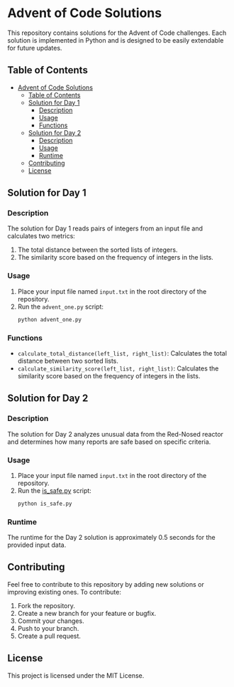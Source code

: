 # Advent of Code Solutions

This repository contains solutions for the Advent of Code challenges. Each solution is implemented in Python and is designed to be easily extendable for future updates.

## Table of Contents
- [Advent of Code Solutions](#advent-of-code-solutions)
  - [Table of Contents](#table-of-contents)
  - [Solution for Day 1](#solution-for-day-1)
    - [Description](#description)
    - [Usage](#usage)
    - [Functions](#functions)
  - [Solution for Day 2](#solution-for-day-2)
    - [Description](#description)
    - [Usage](#usage)
    - [Runtime](#runtime)
  - [Contributing](#contributing)
  - [License](#license)

## Solution for Day 1

### Description
The solution for Day 1 reads pairs of integers from an input file and calculates two metrics:
1. The total distance between the sorted lists of integers.
2. The similarity score based on the frequency of integers in the lists.

### Usage
1. Place your input file named `input.txt` in the root directory of the repository.
2. Run the `advent_one.py` script:
    ```sh
    python advent_one.py
    ```

### Functions
- `calculate_total_distance(left_list, right_list)`: Calculates the total distance between two sorted lists.
- `calculate_similarity_score(left_list, right_list)`: Calculates the similarity score based on the frequency of integers in the lists.

## Solution for Day 2

### Description
The solution for Day 2 analyzes unusual data from the Red-Nosed reactor and determines how many reports are safe based on specific criteria.

### Usage
1. Place your input file named `input.txt` in the root directory of the repository.
2. Run the [is_safe.py](http://_vscodecontentref_/0) script:
    ```sh
    python is_safe.py
    ```

### Runtime
The runtime for the Day 2 solution is approximately 0.5 seconds for the provided input data.

## Contributing
Feel free to contribute to this repository by adding new solutions or improving existing ones. To contribute:
1. Fork the repository.
2. Create a new branch for your feature or bugfix.
3. Commit your changes.
4. Push to your branch.
5. Create a pull request.

## License
This project is licensed under the MIT License.